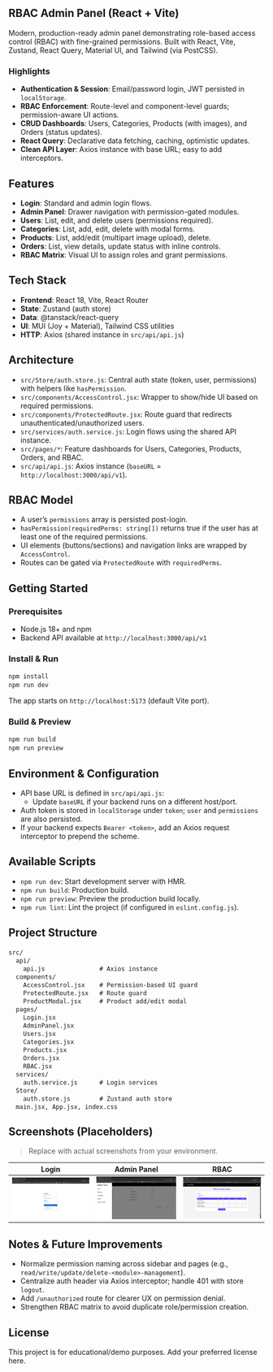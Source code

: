 ## RBAC Admin Panel (React + Vite)

Modern, production-ready admin panel demonstrating role-based access control (RBAC) with fine-grained permissions. Built with React, Vite, Zustand, React Query, Material UI, and Tailwind (via PostCSS).

### Highlights
- **Authentication & Session**: Email/password login, JWT persisted in `localStorage`.
- **RBAC Enforcement**: Route-level and component-level guards; permission-aware UI actions.
- **CRUD Dashboards**: Users, Categories, Products (with images), and Orders (status updates).
- **React Query**: Declarative data fetching, caching, optimistic updates.
- **Clean API Layer**: Axios instance with base URL; easy to add interceptors.

## Features
- **Login**: Standard and admin login flows.
- **Admin Panel**: Drawer navigation with permission-gated modules.
- **Users**: List, edit, and delete users (permissions required).
- **Categories**: List, add, edit, delete with modal forms.
- **Products**: List, add/edit (multipart image upload), delete.
- **Orders**: List, view details, update status with inline controls.
- **RBAC Matrix**: Visual UI to assign roles and grant permissions.

## Tech Stack
- **Frontend**: React 18, Vite, React Router
- **State**: Zustand (auth store)
- **Data**: @tanstack/react-query
- **UI**: MUI (Joy + Material), Tailwind CSS utilities
- **HTTP**: Axios (shared instance in `src/api/api.js`)

## Architecture
- `src/Store/auth.store.js`: Central auth state (token, user, permissions) with helpers like `hasPermission`.
- `src/components/AccessControl.jsx`: Wrapper to show/hide UI based on required permissions.
- `src/components/ProtectedRoute.jsx`: Route guard that redirects unauthenticated/unauthorized users.
- `src/services/auth.service.js`: Login flows using the shared API instance.
- `src/pages/*`: Feature dashboards for Users, Categories, Products, Orders, and RBAC.
- `src/api/api.js`: Axios instance (`baseURL` = `http://localhost:3000/api/v1`).

## RBAC Model
- A user’s `permissions` array is persisted post-login.
- `hasPermission(requiredPerms: string[])` returns true if the user has at least one of the required permissions.
- UI elements (buttons/sections) and navigation links are wrapped by `AccessControl`.
- Routes can be gated via `ProtectedRoute` with `requiredPerms`.

## Getting Started

### Prerequisites
- Node.js 18+ and npm
- Backend API available at `http://localhost:3000/api/v1`

### Install & Run
```bash
npm install
npm run dev
```

The app starts on `http://localhost:5173` (default Vite port).

### Build & Preview
```bash
npm run build
npm run preview
```

## Environment & Configuration
- API base URL is defined in `src/api/api.js`:
  - Update `baseURL` if your backend runs on a different host/port.
- Auth token is stored in `localStorage` under `token`; `user` and `permissions` are also persisted.
- If your backend expects `Bearer <token>`, add an Axios request interceptor to prepend the scheme.

## Available Scripts
- `npm run dev`: Start development server with HMR.
- `npm run build`: Production build.
- `npm run preview`: Preview the production build locally.
- `npm run lint`: Lint the project (if configured in `eslint.config.js`).

## Project Structure
```
src/
  api/
    api.js               # Axios instance
  components/
    AccessControl.jsx    # Permission-based UI guard
    ProtectedRoute.jsx   # Route guard
    ProductModal.jsx     # Product add/edit modal
  pages/
    Login.jsx
    AdminPanel.jsx
    Users.jsx
    Categories.jsx
    Products.jsx
    Orders.jsx
    RBAC.jsx
  services/
    auth.service.js      # Login services
  Store/
    auth.store.js        # Zustand auth store
  main.jsx, App.jsx, index.css
```

## Screenshots (Placeholders)
> Replace with actual screenshots from your environment.

| Login | Admin Panel | RBAC |
|---|---|---|
| ![Login](public/Login.png) | ![Admin](public/Admin%20Panel.png) | ![Products](public/RBAC.png) |

## Notes & Future Improvements
- Normalize permission naming across sidebar and pages (e.g., `read/write/update/delete-<module>-management`).
- Centralize auth header via Axios interceptor; handle 401 with store `logout`.
- Add `/unauthorized` route for clearer UX on permission denial.
- Strengthen RBAC matrix to avoid duplicate role/permission creation.

## License
This project is for educational/demo purposes. Add your preferred license here.
